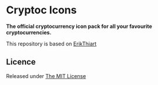 # Cryptoc Icons
**The official cryptocurrency icon pack for all your favourite cryptocurrencies.**

This repository is based on [ErikThiart](https://github.com/ErikThiart/cryptocurrency-icons)



## Licence
Released under [The MIT License](LICENSE)
